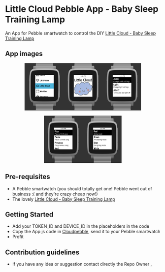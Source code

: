 Little Cloud Pebble App - Baby Sleep Training Lamp
===================================

An App for Pebble smartwatch to control the DIY [Little Cloud - Baby Sleep Training Lamp](https://github.com/ltpitt/c-photon-baby-sleep-training-lamp)

App images
--------------
<p align="center">
<img src="/resources/images/little_cloud_pebble_app_icon.png" width="25%"><img src="/resources/images/little_cloud_pebble_app_splashscreen.png" width="25%"><img src="/resources/images/little_cloud_pebble_app_main_menu.png" width="25%">
</p>

<p align="center">
<img src="/resources/images/little_cloud_pebble_app_music_menu.png" width="25%"><img src="/resources/images/little_cloud_pebble_app_light_menu.png" width="25%">
</p>

Pre-requisites
--------------

- A Pebble smartwatch (you should totally get one! Pebble went out of business :( and they're crazy cheap now!)
- The lovely [Little Cloud - Baby Sleep Training Lamp](https://github.com/ltpitt/c-photon-baby-sleep-training-lamp)

Getting Started
---------------

* Add your TOKEN_ID and DEVICE_ID in the placeholders in the code
* Copy the App js code in [Cloudpebble](https://cloudpebble.net), send it to your Pebble smartwatch
* Profit


Contribution guidelines
---------------
* If you have any idea or suggestion contact directly the Repo Owner
,
